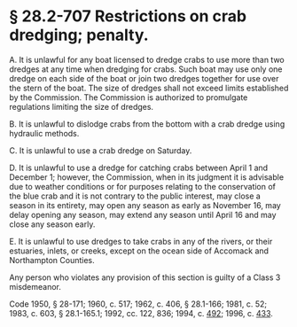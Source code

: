 # § 28.2-707 Restrictions on crab dredging; penalty.

<p>A. It is unlawful for any boat licensed to dredge crabs to use more than two dredges at any time when dredging for crabs. Such boat may use only one dredge on each side of the boat or join two dredges together for use over the stern of the boat. The size of dredges shall not exceed limits established by the Commission. The Commission is authorized to promulgate regulations limiting the size of dredges.</p><p>B. It is unlawful to dislodge crabs from the bottom with a crab dredge using hydraulic methods.</p><p>C. It is unlawful to use a crab dredge on Saturday.</p><p>D. It is unlawful to use a dredge for catching crabs between April 1 and December 1; however, the Commission, when in its judgment it is advisable due to weather conditions or for purposes relating to the conservation of the blue crab and it is not contrary to the public interest, may close a season in its entirety, may open any season as early as November 16, may delay opening any season, may extend any season until April 16 and may close any season early.</p><p>E. It is unlawful to use dredges to take crabs in any of the rivers, or their estuaries, inlets, or creeks, except on the ocean side of Accomack and Northampton Counties.</p><p>Any person who violates any provision of this section is guilty of a Class 3 misdemeanor.</p><p>Code 1950, § 28-171; 1960, c. 517; 1962, c. 406, § 28.1-166; 1981, c. 52; 1983, c. 603, § 28.1-165.1; 1992, cc. 122, 836; 1994, c. <a href='http://lis.virginia.gov/cgi-bin/legp604.exe?941+ful+CHAP0492'>492</a>; 1996, c. <a href='http://lis.virginia.gov/cgi-bin/legp604.exe?961+ful+CHAP0433'>433</a>.</p>